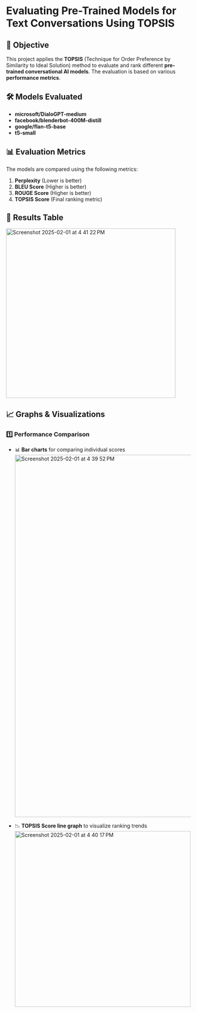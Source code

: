 # **Evaluating Pre-Trained Models for Text Conversations Using TOPSIS**

## 📌 **Objective**
This project applies the **TOPSIS** (Technique for Order Preference by Similarity to Ideal Solution) method to evaluate and rank different **pre-trained conversational AI models**. The evaluation is based on various **performance metrics**.

## 🛠 **Models Evaluated**
- **microsoft/DialoGPT-medium**
- **facebook/blenderbot-400M-distill**
- **google/flan-t5-base**
- **t5-small**

## 📊 **Evaluation Metrics**
The models are compared using the following metrics:
1. **Perplexity** (Lower is better)
2. **BLEU Score** (Higher is better)
3. **ROUGE Score** (Higher is better)
4. **TOPSIS Score** (Final ranking metric)

## 🔢 **Results Table**
<img width="462" alt="Screenshot 2025-02-01 at 4 41 22 PM" src="https://github.com/user-attachments/assets/c95a4634-6ef5-472b-ba32-dad30ea7b515" />

## 📈 **Graphs & Visualizations**
### **1️⃣ Performance Comparison**
- 📊 **Bar charts** for comparing individual scores
  <img width="987" alt="Screenshot 2025-02-01 at 4 39 52 PM" src="https://github.com/user-attachments/assets/0b7c4663-6edd-424d-bc79-b49f239ca35f" />
  
- 📉 **TOPSIS Score line graph** to visualize ranking trends
  <img width="479" alt="Screenshot 2025-02-01 at 4 40 17 PM" src="https://github.com/user-attachments/assets/e950654a-e0d9-420a-b935-160573dd66bc" />


